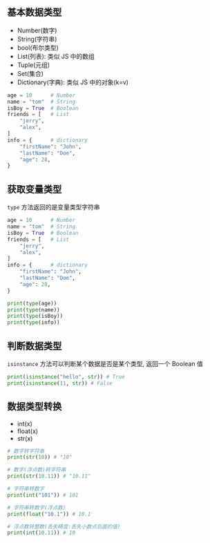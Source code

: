 

## 基本数据类型

- Number(数字)
- String(字符串)
- bool(布尔类型)
- List(列表): 类似 JS 中的数组
- Tuple(元组)
- Set(集合)
- Dictionary(字典): 类似 JS 中的对象(k=v)

```python
age = 10      # Number
name = "tom"  # String
isBoy = True  # Boolean
friends = [   # List
    "jerry",
    "alex",
]
info = {      # dictionary
    "firstName": "John",
    "lastName": "Doe",
    "age": 28,
}
```

## 获取变量类型

`type` 方法返回的是变量类型字符串

```python
age = 10      # Number
name = "tom"  # String
isBoy = True  # Boolean
friends = [   # List
    "jerry",
    "alex",
]
info = {      # dictionary
    "firstName": "John",
    "lastName": "Doe",
    "age": 28,
}

print(type(age))
print(type(name))
print(type(isBoy))
print(type(info))
```

## 判断数据类型

`isinstance` 方法可以判断某个数据是否是某个类型, 返回一个 Boolean 值

```python
print(isinstance("hello", str)) # True
print(isinstance(11, str)) # False
```

## 数据类型转换

- int(x)
- float(x)
- str(x)

```python
# 数字转字符串
print(str(10)) # "10"

# 数字(浮点数)转字符串
print(str(10.11)) # "10.11"

# 字符串转数字
print(int("101")) # 101

# 字符串转数字(浮点数)
print(float("10.1")) # 10.1

# 浮点数转整数(丢失精度:丢失小数点后面的值)
print(int(10.11)) # 10
```



